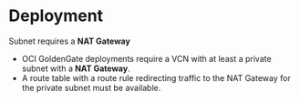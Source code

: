 # Deployment
Subnet requires a **NAT Gateway**
- OCI GoldenGate deployments require a VCN with at least a private subnet with a **NAT Gateway**.
- A route table with a route rule redirecting traffic to the NAT Gateway for the private subnet must be available.
